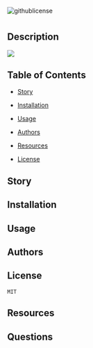 
![githublicense](https://img.shields.io/badge/License-MIT-green.png)
# 

## Description
  

<img src="https://github.com/CastroOlympias/create-readme/blob/main/assets/media/Untitled_%20May%2013%2C%202021%208_26%20PM%20(2).gif"/>

## Table of Contents
- [Story](#Story)
- [Installation](#Installation)
- [Usage](#Usage)
- [Authors](#Authors)
- [Resources](#Resources)

- [License](#License) 

## Story
  

## Installation
  

## Usage
  

## Authors
  

## License
    MIT

## Resources
  

## Questions
  
  
